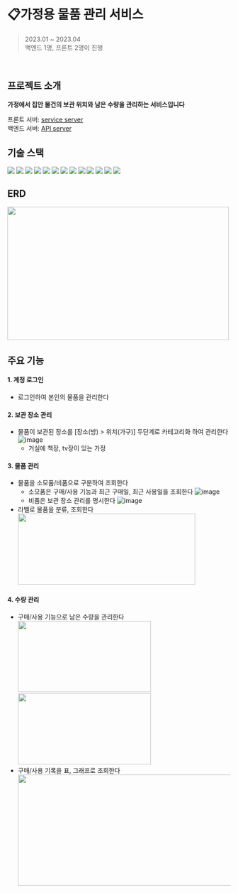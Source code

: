 # 📋가정용 물품 관리 서비스
> 2023.01 ~ 2023.04   
> 백엔드 1명, 프론트 2명이 진행
<br>

## 프로젝트 소개
**가정에서 집안 물건의 보관 위치와 남은 수량을 관리하는 서비스입니다**   

프론트 서버: [service server](http://ycrpark.iptime.org:3000/)   
백엔드 서버: [API server](http://ycrpark.iptime.org:8080/swagger-ui)
<br>

## 기술 스택
<div>
<img src="https://img.shields.io/badge/java 17-007396?style=for-the-badge&logo=java&logoColor=white">
<img src="https://img.shields.io/badge/springboot 2.7-6DB33F?style=for-the-badge&logo=springboot&logoColor=white">
<img src="https://img.shields.io/badge/gradle-02303A?style=for-the-badge&logo=gradle&logoColor=white">
<img src="https://img.shields.io/badge/lombok-E34F26?style=for-the-badge&logo=lombok&logoColor=white">
<img src="https://img.shields.io/badge/mysql-4479A1?style=for-the-badge&logo=mysql&logoColor=white">
<img src="https://img.shields.io/badge/jpa-0769AD?style=for-the-badge&logo=jpa&logoColor=white">
<img src="https://img.shields.io/badge/querydsl-003545?style=for-the-badge&logo=querydsl&logoColor=white">
<img src="https://img.shields.io/badge/swagger-85EA2D?style=for-the-badge&logo=swagger&logoColor=black">
<img src="https://img.shields.io/badge/git-F05032?style=for-the-badge&logo=git&logoColor=white">
<img src="https://img.shields.io/badge/github-181717?style=for-the-badge&logo=github&logoColor=white">
<img src="https://img.shields.io/badge/ubuntu-E95420?style=for-the-badge&logo=ubuntu&logoColor=white">
<img src="https://img.shields.io/badge/raspberry pi-A22846?style=for-the-badge&logo=raspberrypi&logoColor=white">
<img src="https://img.shields.io/badge/IntelliJ%20IDEA-000000.svg?&style=for-the-badge&logo=IntelliJ%20IDEA&logoColor=white">
</div>

## ERD
<img src="https://github.com/item-manager/item-manager-be/assets/17820260/63a1139f-e92c-491a-bf3d-0c88633d7f0a" width="500px" height="300px"/>

## 주요 기능
#### 1. 계정 로그인
- 로그인하여 본인의 물품을 관리한다

#### 2. 보관 장소 관리
- 물품이 보관된 장소를 [장소(방) > 위치(가구)] 두단계로 카테고리화 하여 관리한다
![image](https://github.com/item-manager/item-manager-be/assets/17820260/4f9fc018-65b7-43de-a56f-f446f8dcfba5)
    - 거실에 책장, tv장이 있는 가정

#### 3. 물품 관리
- 물품을 소모품/비품으로 구분하여 조회한다
  - 소모품은 구매/사용 기능과 최근 구매일, 최근 사용일을 조회한다
    ![image](https://github.com/item-manager/item-manager-be/assets/17820260/9142a5ee-7a8a-43c9-874e-f76a6ff71745)
  - 비품은 보관 장소 관리를 명시한다
    ![image](https://github.com/item-manager/item-manager-be/assets/17820260/29d1538a-5ca5-4ca7-acaa-c0063879c3ea)
- 라벨로 물품을 분류, 조회한다   
    <img src="https://github.com/item-manager/item-manager-be/assets/17820260/0037c71d-f1f3-4793-b0fc-a5d7dca37047" width="400px" height="160px"/>

#### 4. 수량 관리
- 구매/사용 기능으로 남은 수량을 관리한다   
    <img src="https://github.com/item-manager/item-manager-be/assets/17820260/8487914d-c516-415d-8c49-b9939eae36c8" width="300px" height="160px"/>
    <img src="https://github.com/item-manager/item-manager-be/assets/17820260/fcd16ca8-4eb5-4edc-aed2-ac7507295193" width="300px" height="160px"/>
- 구매/사용 기록을 표, 그래프로 조회한다   
    <img src="https://github.com/item-manager/item-manager-be/assets/17820260/fecafa5b-8a54-49ad-81dc-0346f7f2be33" width="700px" height="250px"/>

